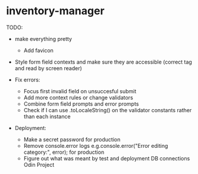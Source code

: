 # inventory-manager

TODO:

- make everything pretty

  - Add favicon

- Style form field contexts and make sure they are accessible (correct tag and read by screen reader)

- Fix errors:

  - Focus first invalid field on unsuccesful submit
  - Add more context rules or change validators
  - Combine form field prompts and error prompts
  - Check if I can use .toLocaleString() on the validator constants rather than each instance

- Deployment:
  - Make a secret password for production
  - Remove console.error logs e.g.console.error("Error editing category:", error); for production
  - Figure out what was meant by test and deployment DB connections Odin Project
